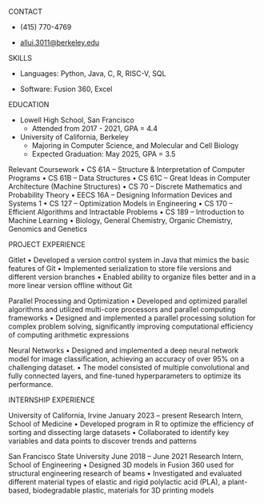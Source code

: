 CONTACT

* (415) 770-4769

* allui.3011@berkeley.edu

SKILLS

* Languages: Python, Java, C, R, RISC-V, SQL

* Software: Fusion 360, Excel

EDUCATION
* Lowell High School, San Francisco
	* Attended from 2017 - 2021, GPA = 4.4
* University of California, Berkeley
	* Majoring in Computer Science, and Molecular and Cell Biology
	* Expected Graduation: May 2025, GPA = 3.5

Relevant Coursework
•	CS 61A – Structure & Interpretation of Computer Programs
•	CS 61B – Data Structures
•	CS 61C – Great Ideas in Computer Architecture (Machine Structures)
•	CS 70 – Discrete Mathematics and Probability Theory
•	EECS 16A – Designing Information Devices and Systems 1	•	CS 127 – Optimization Models in Engineering
•	CS 170 – Efficient Algorithms and Intractable Problems
•	CS 189 – Introduction to Machine Learning
•	Biology, General Chemistry, Organic Chemistry, Genomics and Genetics

PROJECT EXPERIENCE

Gitlet
•	Developed a version control system in Java that mimics the basic features of Git
•	Implemented serialization to store file versions and different version branches
•	Enabled ability to organize files better and in a more linear version offline without Git

Parallel Processing and Optimization
•	Developed and optimized parallel algorithms and utilized multi-core processors and parallel computing frameworks
•	Designed and implemented a parallel processing solution for complex problem solving, significantly improving computational efficiency of computing arithmetic expressions

Neural Networks
•	Designed and implemented a deep neural network model for image classification, achieving an accuracy of over 95% on a challenging dataset. 
•	The model consisted of multiple convolutional and fully connected layers, and fine-tuned hyperparameters to optimize its performance.

INTERNSHIP EXPERIENCE

University of California, Irvine	January 2023 – present
Research Intern, School of Medicine
•	Developed program in R to optimize the efficiency of sorting and dissecting large datasets
•	Collaborated to identify key variables and data points to discover trends and patterns

San Francisco State University	June 2018 – June 2021
Research Intern, School of Engineering
•	Designed 3D models in Fusion 360 used for structural engineering research of beams
•	Investigated and evaluated different material types of elastic and rigid polylactic acid (PLA), a plant-based, biodegradable plastic, materials for 3D printing models

